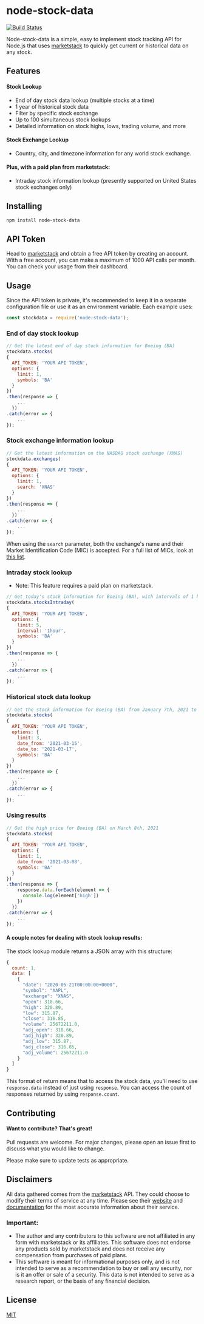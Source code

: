# node-stock-data
[![Build Status](https://travis-ci.com/bbialke/node-stock-data.svg?branch=main)](https://travis-ci.com/bbialke/node-stock-data)

Node-stock-data is a simple, easy to implement stock tracking API for Node.js that uses [marketstack](https://marketstack.com/) to quickly get current or historical data on any stock.

## Features
#### Stock Lookup

- End of day stock data lookup (multiple stocks at a time)
- 1 year of historical stock data
- Filter by specific stock exchange
- Up to 100 simultaneous stock lookups
- Detailed information on stock highs, lows, trading volume, and more
#### Stock Exchange Lookup
- Country, city, and timezone information for any world stock exchange.
#### Plus, with a paid plan from marketstack:
- Intraday stock information lookup (presently supported on United States stock exchanges only)
## Installing

```bash
npm install node-stock-data
```
## API Token
Head to [marketstack](https://marketstack.com/) and obtain a free API token by creating an account.  
With a free account, you can make a maximum of 1000 API calls per month. You can check your usage from their dashboard.
## Usage
Since the API token is private, it's recommended to keep it in a separate configuration file or use it as an environment variable.
Each example uses:
```js
const stockdata = require('node-stock-data');
```
### End of day stock lookup
```js
// Get the latest end of day stock information for Boeing (BA)
stockdata.stocks(
{
  API_TOKEN: 'YOUR API TOKEN',
  options: {
    limit: 1,
    symbols: 'BA'
  }
})
.then(response => {
    ...
  })
.catch(error => {
    ...
});
```
### Stock exchange information lookup
```js
// Get the latest information on the NASDAQ stock exchange (XNAS)
stockdata.exchanges(
{
  API_TOKEN: 'YOUR API TOKEN',
  options: {
    limit: 1,
    search: 'XNAS'
  }
})
.then(response => {
    ...
  })
.catch(error => {
    ...
});
```
When using the `search` parameter, both the exchange's name and their Market Identification Code (MIC) is accepted. For a full list of MICs, look at [this list](https://www.tradinghours.com/mic).
### Intraday stock lookup
- Note: This feature requires a paid plan on marketstack.
```js
// Get today's stock information for Boeing (BA), with intervals of 1 hour.
stockdata.stocksIntraday(
{
  API_TOKEN: 'YOUR API TOKEN',
  options: {
    limit: 5,
    interval: '1hour',
    symbols: 'BA'
  }
})
.then(response => {
    ...
  })
.catch(error => {
    ...
});
```
### Historical stock data lookup
```js
// Get the stock information for Boeing (BA) from January 7th, 2021 to January 9th, 2021
stockdata.stocks(
{
  API_TOKEN: 'YOUR API TOKEN',
  options: {
    limit: 3,
    date_from: '2021-03-15',
    date_to: '2021-03-17',
    symbols: 'BA'
  }
})
.then(response => {
    ...
  })
.catch(error => {
    ...
});
```
### Using results
```js
// Get the high price for Boeing (BA) on March 8th, 2021
stockdata.stocks(
{
  API_TOKEN: 'YOUR API TOKEN',
  options: {
    limit: 1,
    date_from: '2021-03-08',
    symbols: 'BA'
  }
})
.then(response => {
    response.data.forEach(element => {
      console.log(element['high'])
    })
  })
.catch(error => {
    ...
});
```
#### A couple notes for dealing with stock lookup results:
The stock lookup module returns a JSON array with this structure:
```js
{
  count: 1,
  data: [
    {
      "date": "2020-05-21T00:00:00+0000",
      "symbol": "AAPL",
      "exchange": "XNAS",
      "open": 318.66,
      "high": 320.89,
      "low": 315.87,
      "close": 316.85,
      "volume": 25672211.0,
      "adj_open": 318.66,
      "adj_high": 320.89,
      "adj_low": 315.87,
      "adj_close": 316.85,
      "adj_volume": 25672211.0
    }
  ]
}
```
This format of return means that to access the stock data, you'll need to use `response.data` instead of just using `response`. You can access the count of responses returned by using `response.count`.
## Contributing
#### Want to contribute? That's great!  
Pull requests are welcome. For major changes, please open an issue first to discuss what you would like to change.

Please make sure to update tests as appropriate.

## Disclaimers
All data gathered comes from the [marketstack](https://marketstack.com/) API. They could choose to modify their terms of service at any time. Please see their [website](https://marketstack.com/) and [documentation](https://marketstack.com/documentation) for the most accurate information about their service.
### Important:
- The author and any contributors to this software are not affiliated in any form with marketstack or its affiliates. This software does not endorse any products sold by marketstack and does not receive any compensation from purchases of paid plans.
- This software is meant for informational purposes only, and is not intended to serve as a recommendation to buy or sell any security, nor is it an offer or sale of a security. This data is not intended to serve as a research report, or the basis of any financial decision. 

## License
[MIT](https://choosealicense.com/licenses/mit/)
